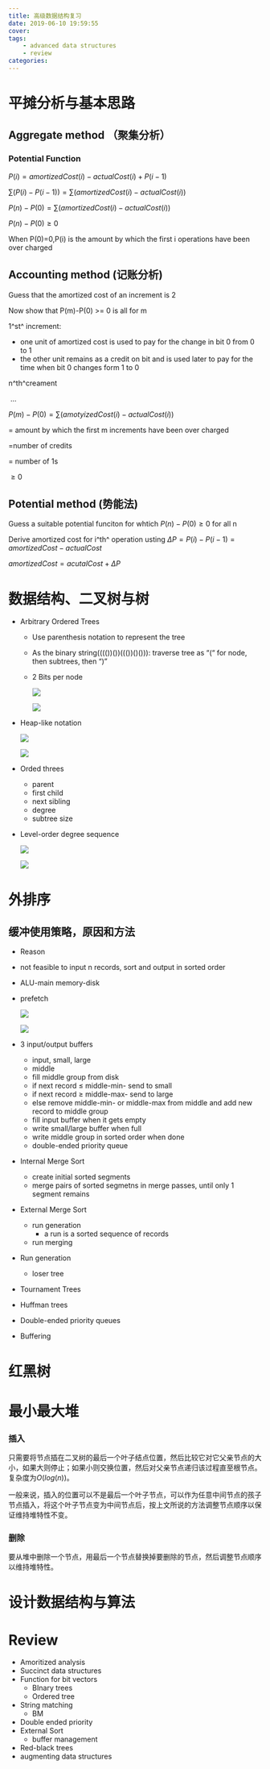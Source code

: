 ```yaml
---
title: 高级数据结构复习
date: 2019-06-10 19:59:55
cover:
tags:
	- advanced data structures
	- review
categories:
---
```


# 平摊分析与基本思路

## Aggregate method （聚集分析）

### Potential Function

$P(i)=amortizedCost(i)-actualCost(i)+P(i-1)$

$\sum(P(i)-P(i-1))=\sum(amortizedCost(i)-actualCost(i))$

$P(n)-P(0)=\sum(amortizedCost(i)-actualCost(i))$

$P(n)-P(0)\geq 0$

When P(0)=0,P(i) is the amount by which the first i operations have been over charged

## Accounting method (记账分析)

Guess that the amortized cost of an increment is 2

Now show that P(m)-P(0) >= 0 is all for m 

1^st^ increment:

* one unit of amortized cost is used to pay for the change in bit 0 from 0 to 1
* the other unit remains as a credit on bit and is used later to pay for the time when bit 0 changes form 1 to 0

n^th^creament

​	…

$P(m)-P(0)=\sum(amotyizedCost(i)-actualCost(i))$

= amount by which the first m increments have been over charged

=number of credits

= number of 1s

$\geq 0$

## Potential method (势能法)

Guess a suitable potential funciton for whtich $P(n)-P(0) \geq 0$ for all n 

Derive amortized cost for i^th^ operation usting $\Delta P = P(i)-P(i-1)=amortizedCost  - actualCost$

$amortizedCost  = acutalCost + \Delta P$

# 数据结构、二叉树与树

* Arbitrary Ordered Trees

  *  Use parenthesis notation to represent the tree

  *  As the binary string(((())())((())()())): traverse tree as “(“ for node, then subtrees, then “)” 

  * 2 Bits per node

    ![](AdvancedDataStructures/1560223707919.png)

    ![](Review/AdvancedDataStructures/1560223707919.png)

* Heap-like notation

  ![](Review/AdvancedDataStructures/1560224612865.png)

  ![](AdvancedDataStructures/1560224612865.png)

* Orded threes

  * parent
  * first child
  * next sibling
  * degree
  * subtree size

* Level-order degree sequence

  ![](AdvancedDataStructures/1560226038273.png)

  ![](Review/AdvancedDataStructures/1560226038273.png)

# 外排序

## 缓冲使用策略，原因和方法

*   Reason
    
*   not feasible to input n records, sort and output in sorted order
    
*   ALU-main memory-disk

*   prefetch

    ![](Review/AdvancedDataStructures/1560237147382.png)

    ![](AdvancedDataStructures/1560237147382.png)

* 3 input/output buffers
  * input, small, large
  * middle
  * fill middle group from disk
  * if next record $\leq$ middle-min- send to small
  * if next record $\geq$ middle-max- send to large
  * else remove middle-min- or middle-max from middle and add new record to middle group
  *  fill input buffer when it gets empty 
  * write small/large buffer when full        
  * write middle group in sorted order when done
  * double-ended priority queue
  
* Internal Merge Sort
  * create initial sorted segments   
  * merge pairs of sorted segmetns in merge passes, until only 1 segment remains
  
* External Merge Sort
  * run generation
    *  a run is a sorted sequence of records
  * run merging
  
* Run generation

  *   loser tree																																																																																																																								


*   Tournament Trees
*   Huffman trees
*   Double-ended priority queues
*   Buffering

# 红黑树

# 最小最大堆

### 插入

只需要将节点插在二叉树的最后一个叶子结点位置，然后比较它对它父亲节点的大小，如果大则停止；如果小则交换位置，然后对父亲节点递归该过程直至根节点。复杂度为$O(log(n))$。

一般来说，插入的位置可以不是最后一个叶子节点，可以作为任意中间节点的孩子节点插入，将这个叶子节点变为中间节点后，按上文所说的方法调整节点顺序以保证维持堆特性不变。     

### 删除

要从堆中删除一个节点，用最后一个节点替换掉要删除的节点，然后调整节点顺序以维持堆特性。

# 设计数据结构与算法

# Review

-   Amoritized analysis
-   Succinct data structures
-   Function for bit vectors
    -   BInary trees
    -   Ordered tree
-   String matching
    -   BM
-   Double ended priority
-   External Sort
    -   buffer management
-   Red-black trees
-   augmenting data structures